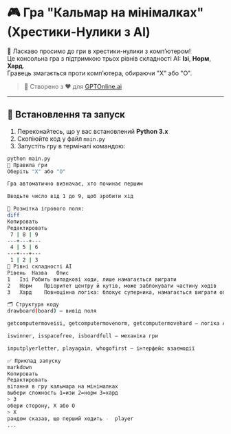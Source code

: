 # 🎮 Гра "Кальмар на мінімалках" (Хрестики-Нулики з AI)

👋 Ласкаво просимо до гри в хрестики-нулики з комп’ютером!  
Це консольна гра з підтримкою трьох рівнів складності AI: **Ізі**, **Норм**, **Хард**.  
Гравець змагається проти комп’ютера, обираючи "X" або "O".

> 🧠 Створено з ❤️ для [GPTOnline.ai](https://gptonline.ai/)

---

## 🔧 Встановлення та запуск

1. Переконайтесь, що у вас встановлений **Python 3.x**
2. Скопіюйте код у файл `main.py`
3. Запустіть гру в терміналі командою:

```bash
python main.py
📜 Правила гри
Оберіть "X" або "O"

Гра автоматично визначає, хто починає першим

Вводьте число від 1 до 9, щоб зробити хід

🧩 Розмітка ігрового поля:
diff
Копировать
Редактировать
 7 | 8 | 9
---+---+---
 4 | 5 | 6
---+---+---
 1 | 2 | 3
🤖 Рівні складності AI
Рівень	Назва	Опис
1	Ізі	Робить випадкові ходи, лише намагається виграти
2	Норм	Пріоритет центру й кутів, може заблокувати частину ходів
3	Хард	Повноцінна логіка: блокує суперника, намагається виграти оптимально

🗂 Структура коду
drawboard(board) – вивід поля

getcomputermoveisi, getcomputermovenorm, getcomputermovehard – логіка AI

iswinner, isspacefree, isboardfull – механіка гри

inputplyerletter, playagain, whogofirst – інтерфейс взаємодії

✅ Приклад запуску
markdown
Копировать
Редактировать
вітання в гру кальмара на мінімалках
выбери сложность 1=изи 2=норм 3=хард
> 3
обери сторону, Х або О
> X
рандом сказав, що перший ходить -  player
...
